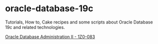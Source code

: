 # oracle-database-19c
Tutorials, How to, Cake recipes and some scripts about Oracle Database 19c and related technologies.


[Oracle Database Administration II - 1Z0-083](https://mylearn.oracle.com/ou/exam/oracle-database-administration-ii-1z0-083/38560/110676/170380)
